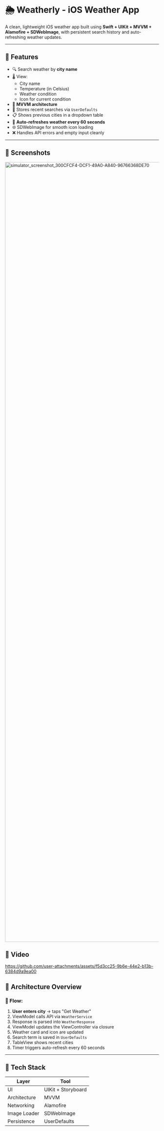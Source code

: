 # 🌦️ Weatherly - iOS Weather App

A clean, lightweight iOS weather app built using **Swift + UIKit + MVVM + Alamofire + SDWebImage**, with persistent search history and auto-refreshing weather updates.

---

## 🚀 Features

- 🔍 Search weather by **city name**
- 🌡️ View:
  - City name
  - Temperature (in Celsius)
  - Weather condition
  - Icon for current condition
- 🧠 **MVVM architecture**
- 💾 Stores recent searches via `UserDefaults`
- 📋 Shows previous cities in a dropdown table
- 🔁 **Auto-refreshes weather every 60 seconds**
- 🌐 SDWebImage for smooth icon loading
- ❌ Handles API errors and empty input cleanly

---

## 📱 Screenshots
<img width="1179" height="2556" alt="simulator_screenshot_300CFCF4-DCF1-49A0-A840-96766368DE70" src="https://github.com/user-attachments/assets/3ba23509-cda5-475a-88a8-af193bd5621b" />

## 📱 Video
https://github.com/user-attachments/assets/f5d3cc25-9b6e-44e2-b13b-6384d9a9ea00

## 🧱 Architecture Overview

### 🔄 Flow:
1. **User enters city** → taps "Get Weather"
2. ViewModel calls API via `WeatherService`
3. Response is parsed into `WeatherResponse`
4. ViewModel updates the ViewController via closure
5. Weather card and icon are updated
6. Search term is saved in `UserDefaults`
7. TableView shows recent cities
8. Timer triggers auto-refresh every 60 seconds

---

## 🧪 Tech Stack

| Layer         | Tool                   |
|---------------|------------------------|
| UI            | UIKit + Storyboard     |
| Architecture  | MVVM                   |
| Networking    | Alamofire              |
| Image Loader  | SDWebImage             |
| Persistence   | UserDefaults           |
